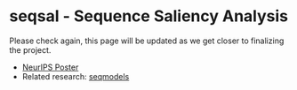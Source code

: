 # seqsal - Sequence Saliency Analysis
Please check again, this page will be updated as we get closer to finalizing the project.
- [NeurIPS Poster](https://docs.google.com/presentation/d/1xy-wgeGSPHTBVFFkCK5CfeJiyxUtpZQKI0cz6QfAT64)
- Related research: [seqmodels](https://github.com/sokrypton/seqmodels)
